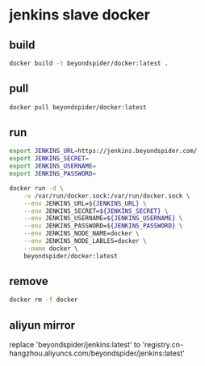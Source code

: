 # jenkins slave docker

## build
```bash
docker build -t beyondspider/docker:latest .
```
## pull
```bash
docker pull beyondspider/docker:latest
```

## run
```bash
export JENKINS_URL=https://jenkins.beyondspider.com/
export JENKINS_SECRET=
export JENKINS_USERNAME=
export JENKINS_PASSWORD=

docker run -d \
    -v /var/run/docker.sock:/var/run/docker.sock \
    --env JENKINS_URL=${JENKINS_URL} \
    --env JENKINS_SECRET=${JENKINS_SECRET} \
    --env JENKINS_USERNAME=${JENKINS_USERNAME} \
    --env JENKINS_PASSWORD=${JENKINS_PASSWORD} \
    --env JENKINS_NODE_NAME=docker \
    --env JENKINS_NODE_LABLES=docker \
    --name docker \
    beyondspider/docker:latest
```

## remove
```bash
docker rm -f docker
```

## aliyun mirror
replace 'beyondspider/jenkins:latest' to 'registry.cn-hangzhou.aliyuncs.com/beyondspider/jenkins:latest'
